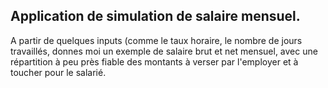 ## Application de simulation de salaire mensuel.

A partir de quelques inputs (comme le taux horaire, le nombre de jours travaillés, donnes moi un exemple de salaire brut et net mensuel, avec une répartition à peu près fiable des montants à verser par l'employer et à toucher pour le salarié. 
